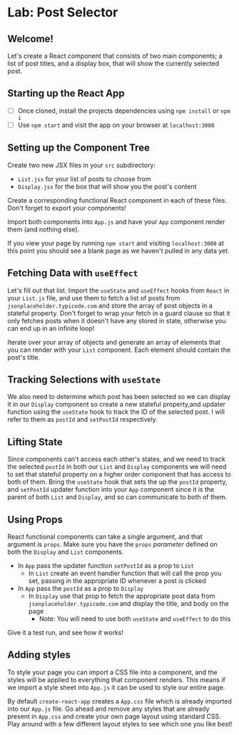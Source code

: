 # Lab: Post Selector

## Welcome!

Let's create a React component that consists of two main components; a list of post titles, and a display box, that will show the currently selected post.

## Starting up the React App
- [ ] Once cloned, install the projects dependencies using `npm install` or `npm i`
- [ ] Use `npm start` and visit the app on your browser at `localhost:3000`

## Setting up the Component Tree

Create two new JSX files in your `src` subdirectory:

- `List.jsx` for your list of posts to choose from
- `Display.jsx` for the box that will show you the post's content

Create a corresponding functional React component in each of these files. Don't forget to export your components!

Import both components into `App.js` and have your `App` component render them (and nothing else).

If you view your page by running `npm start` and visiting `localhost:3000` at this point you should see a blank page as we haven't pulled in any data yet.

## Fetching Data with `useEffect`

Let's fill out that list. Import the `useState` and `useEffect` hooks from `React` in your `List.js` file, and use them to fetch a list of posts from `jsonplaceholder.typicode.com` and store the array of post objects in a stateful property. Don't forget to wrap your fetch in a guard clause so that it only fetches posts when it doesn't have any stored in state, otherwise you can end up in an infinite loop!

Iterate over your array of objects and generate an array of elements that you can render with your `List` component. Each element should contain the post's title.

## Tracking Selections with `useState`

We also need to determine which post has been selected so we can display it in our `Display` component so create a new stateful property,and updater function using the `useState` hook to track the ID of the selected post. I will refer to them as `postId` and `setPostId` respectively.

## Lifting State

Since components can't access each other's states, and we need to track the selected `postId` in both our `List` and `Display` components we will need to set that stateful property on a higher order component that has access to both of them. Bring the `useState` hook that sets the up the `postId` property, and `setPostId` updater function into your `App` component since it is the parent of both `List` and `Display`, and so can communicate to both of them.

## Using Props

React functional components can take a single argument, and that argument is `props`. Make sure you have the `props` *parameter* defined on both the `Display` and `List` components.

- In `App` pass the updater function `setPostId` as a prop to `List`
  - In `List` create an event handler function that will call the prop you set, passing in the appropriate ID whenever a post is clicked
- In `App` pass the `postId` as a prop to `Display`
  - In `Display` use that prop to fetch the appropriate post data from `jsonplaceholder.typicode.com` and display the title, and body on the page
    - Note: You will need to use both `useState` and `useEffect` to do this

Give it a test run, and see how it works!

## Adding styles

To style your page you can import a CSS file into a component, and the styles will be applied to everything that component renders. This means if we import a style sheet into `App.js` it can be used to style our entire page.

By default `create-react-app` creates a `App.css` file which is already imported into our `App.js` file. Go ahead and remove any styles that are already present in `App.css` and create your own page layout using standard CSS. Play around with a few different layout styles to see which one you like best!